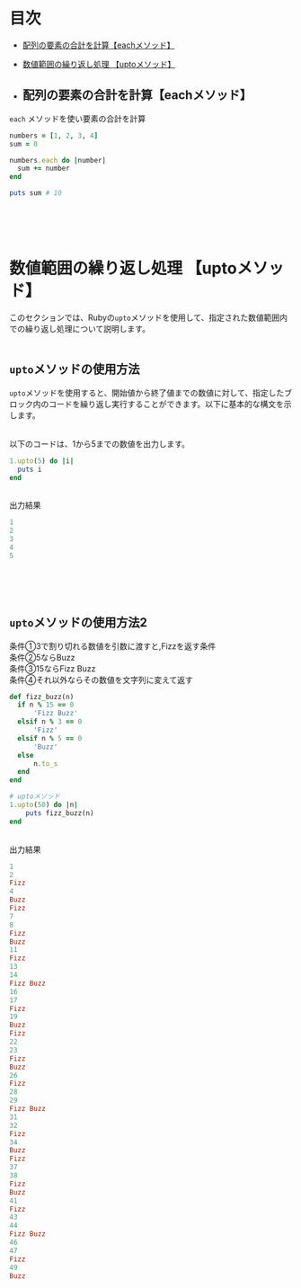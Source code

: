 # 目次

- [ 配列の要素の合計を計算【eachメソッド】](#calculate_sum_of_array_elements)
- [数値範囲の繰り返し処理 【uptoメソッド】](#upto)


- ## 配列の要素の合計を計算【eachメソッド】
`each` メソッドを使い要素の合計を計算
<a name="calculate_sum_of_array_elements"></a>
```ruby
numbers = [1, 2, 3, 4]
sum = 0

numbers.each do |number|
  sum += number
end

puts sum # 10
```
<br><br><br>


# 数値範囲の繰り返し処理 【uptoメソッド】

このセクションでは、Rubyの`upto`メソッドを使用して、指定された数値範囲内での繰り返し処理について説明します。<br><br>



## `upto`メソッドの使用方法

`upto`メソッドを使用すると、開始値から終了値までの数値に対して、指定したブロック内のコードを繰り返し実行することができます。以下に基本的な構文を示します。<br><br>



以下のコードは、1から5までの数値を出力します。
<a name="upto"></a><br>
```ruby
1.upto(5) do |i|
  puts i
end

```

<br>
出力結果
<br>

```ruby
1
2
3
4
5
```



<br><br><br>
## `upto`メソッドの使用方法2
条件①3で割り切れる数値を引数に渡すと,Fizzを返す条件<br>
条件②5ならBuzz<br>
条件③15ならFizz Buzz<br>
条件④それ以外ならその数値を文字列に変えて返す<br>

```ruby
def fizz_buzz(n)
  if n % 15 == 0
      'Fizz Buzz'
  elsif n % 3 == 0
      'Fizz'
  elsif n % 5 == 0
      'Buzz'
  else
      n.to_s
  end
end

# uptoメソッド
1.upto(50) do |n|
    puts fizz_buzz(n)
end
```

<br>
出力結果
<br>

```ruby
1
2
Fizz
4
Buzz
Fizz
7
8
Fizz
Buzz
11
Fizz
13
14
Fizz Buzz
16
17
Fizz
19
Buzz
Fizz
22
23
Fizz
Buzz
26
Fizz
28
29
Fizz Buzz
31
32
Fizz
34
Buzz
Fizz
37
38
Fizz
Buzz
41
Fizz
43
44
Fizz Buzz
46
47
Fizz
49
Buzz
```
